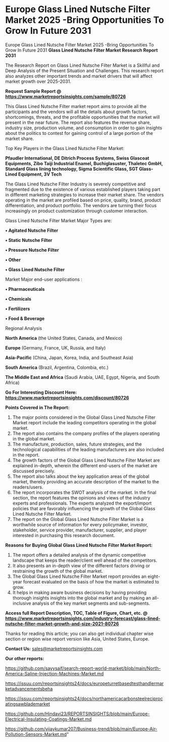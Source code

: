 # Europe Glass Lined Nutsche Filter Market 2025 -Bring Opportunities To Grow In Future 2031
Europe Glass Lined Nutsche Filter Market 2025 -Bring Opportunities To Grow In Future 2031
<strong>Glass Lined Nutsche Filter Market Research Report 2031</strong>

The Research Report on Glass Lined Nutsche Filter Market is a Skillful and Deep Analysis of the Present Situation and Challenges. This research report also analyzes other important trends and market drivers that will affect market growth over 2025-2031.

<strong>Request Sample Report @ <a href=https://www.marketreportsinsights.com/sample/80726>https://www.marketreportsinsights.com/sample/80726</a></strong>

This Glass Lined Nutsche Filter market report aims to provide all the participants and the vendors will all the details about growth factors, shortcomings, threats, and the profitable opportunities that the market will present in the near future. The report also features the revenue share, industry size, production volume, and consumption in order to gain insights about the politics to contest for gaining control of a large portion of the market share.

Top Key Players in the Glass Lined Nutsche Filter Market:

<strong>Pfaudler International, DE Ditrich Process Systems, Swiss Glascoat Equipments, Zibo Taiji Industrial Enamel, Buchiglasuster, Thaletec GmbH, Standard Glass lining technology, Sigma Scientific Glass, SGT Glass-Lined Equipment, 3V Tech</strong>

The Glass Lined Nutsche Filter Industry is severely competitive and fragmented due to the existence of various established players taking part in different marketing strategies to increase their market share. The vendors operating in the market are profiled based on price, quality, brand, product differentiation, and product portfolio. The vendors are turning their focus increasingly on product customization through customer interaction.

Glass Lined Nutsche Filter Market Major Types are:

<strong>• Agitated Nutsche Filter

• Static Nutsche Filter

• Pressure Nutsche Filter

• Other

• Glass Lined Nutsche Filter</strong>

Market Major end-user applications :

<strong>• Pharmaceuticals

• Chemicals

• Fertilizers

• Food & Beverage</strong>

Regional Analysis

</u><strong><b>North America</b></strong> (the United States, Canada, and Mexico)

<strong><b>Europe </b></strong>(Germany, France, UK, Russia, and Italy)

<strong><b>Asia-Pacific</b></strong> (China, Japan, Korea, India, and Southeast Asia)

<strong><b>South America</b></strong> (Brazil, Argentina, Colombia, etc.)

<strong><b>The Middle East and Africa</b></strong> (Saudi Arabia, UAE, Egypt, Nigeria, and South Africa)

<strong>Go For Interesting Discount Here: <a href=https://www.marketreportsinsights.com/discount/80726>https://www.marketreportsinsights.com/discount/80726</a></strong>

<strong>Points Covered in The Report:</strong>
<ol>
  <li>The major points considered in the Global Glass Lined Nutsche Filter Market report include the leading competitors operating in the global market.</li>
  <li>The report also contains the company profiles of the players operating in the global market.</li>
  <li>The manufacture, production, sales, future strategies, and the technological capabilities of the leading manufacturers are also included in the report.</li>
  <li>The growth factors of the Global Glass Lined Nutsche Filter Market are explained in-depth, wherein the different end-users of the market are discussed precisely.</li>
  <li>The report also talks about the key application areas of the global market, thereby providing an accurate description of the market to the readers/users.</li>
  <li>The report incorporates the SWOT analysis of the market. In the final section, the report features the opinions and views of the industry experts and professionals. The experts analyzed the export/import policies that are favorably influencing the growth of the Global Glass Lined Nutsche Filter Market.</li>
  <li>The report on the Global Glass Lined Nutsche Filter Market is a worthwhile source of information for every policymaker, investor, stakeholder, service provider, manufacturer, supplier, and player interested in purchasing this research document.</li>
</ol>
<strong>Reasons for Buying Global Glass Lined Nutsche Filter Market Report:</strong>

<ol>
  <li>The report offers a detailed analysis of the dynamic competitive landscape that keeps the reader/client well ahead of the competitors.</li>
  <li>It also presents an in-depth view of the different factors driving or restraining the growth of the global market.</li>
  <li>The Global Glass Lined Nutsche Filter Market report provides an eight-year forecast evaluated on the basis of how the market is estimated to grow.</li>
  <li>It helps in making aware business decisions by having providing thorough insights insights into the global market and by making an all-inclusive analysis of the key market segments and sub-segments.</li>
</ol>
<strong>Access full Report Description, TOC, Table of Figure, Chart, etc. @ <a href=https://www.marketreportsinsights.com/industry-forecast/glass-lined-nutsche-filter-market-growth-and-size-2021-80726>https://www.marketreportsinsights.com/industry-forecast/glass-lined-nutsche-filter-market-growth-and-size-2021-80726</a></strong>


Thanks for reading this article; you can also get individual chapter wise section or region wise report version like Asia, United States, Europe.

<strong>Contact Us:</strong>
sales@marketreportsinsights.com

<strong>Our other reports:</strong>

<a href=https://github.com/sayysaif/search-report-world-market/blob/main/North-America-Saline-Injection-Machines-Market.md>https://github.com/sayysaif/search-report-world-market/blob/main/North-America-Saline-Injection-Machines-Market.md</a>

<a href=https://issuu.com/reportsinsights24/docs/europeturretbasedtesthandlermarketadvancementsbeha>https://issuu.com/reportsinsights24/docs/europeturretbasedtesthandlermarketadvancementsbeha</a>

<a href=https://issuu.com/reportsinsights24/docs/northamericacarbonsteelreciprocatingsawblademarket>https://issuu.com/reportsinsights24/docs/northamericacarbonsteelreciprocatingsawblademarket</a>

<a href=https://github.com/Hindavi23/REPORTSINSIGHTS/blob/main/Europe-Electrical-Insulating-Coatings-Market.md>https://github.com/Hindavi23/REPORTSINSIGHTS/blob/main/Europe-Electrical-Insulating-Coatings-Market.md</a>

<a href=https://github.com/vijaykumar207/Business-trend/blob/main/Europe-Air-Pollution-Sensors-Market.md>https://github.com/vijaykumar207/Business-trend/blob/main/Europe-Air-Pollution-Sensors-Market.md</a>"
